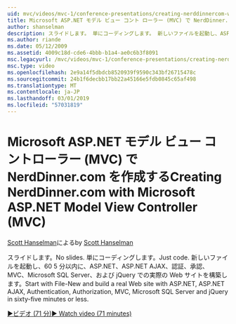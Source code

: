 ```yaml
---
uid: mvc/videos/mvc-1/conference-presentations/creating-nerddinnercom-with-microsoft-aspnet-model-view-controller-mvc
title: Microsoft ASP.NET モデル ビュー コント ローラー (MVC) で NerdDinner.com を作成する |Microsoft Docs
author: shanselman
description: スライドします。 単にコーディングします。 新しいファイルを起動し、ASP.NET、ASP.NET AJAX、認証、承認、MVC、Microsoft SQL Server で実際の Web サイトを構築し、.
ms.author: riande
ms.date: 05/12/2009
ms.assetid: 4009c18d-cde6-4bbb-b1a4-ae0c6b3f8091
msc.legacyurl: /mvc/videos/mvc-1/conference-presentations/creating-nerddinnercom-with-microsoft-aspnet-model-view-controller-mvc
msc.type: video
ms.openlocfilehash: 2e9a14f5dbdcb8520939f9590c343bf26715478c
ms.sourcegitcommit: 24b1f6decbb17bb22a45166e5fdb0845c65af498
ms.translationtype: MT
ms.contentlocale: ja-JP
ms.lasthandoff: 03/01/2019
ms.locfileid: "57031819"
---
```

<a name="creating-nerddinnercom-with-microsoft-aspnet-model-view-controller-mvc"></a><span data-ttu-id="09578-105">Microsoft ASP.NET モデル ビュー コントローラー (MVC) で NerdDinner.com を作成する</span><span class="sxs-lookup"><span data-stu-id="09578-105">Creating NerdDinner.com with Microsoft ASP.NET Model View Controller (MVC)</span></span>
====================
<span data-ttu-id="09578-106">[Scott Hanselman](https://github.com/shanselman)による</span><span class="sxs-lookup"><span data-stu-id="09578-106">by [Scott Hanselman](https://github.com/shanselman)</span></span>

<span data-ttu-id="09578-107">スライドします。</span><span class="sxs-lookup"><span data-stu-id="09578-107">No slides.</span></span> <span data-ttu-id="09578-108">単にコーディングします。</span><span class="sxs-lookup"><span data-stu-id="09578-108">Just code.</span></span> <span data-ttu-id="09578-109">新しいファイルを起動し、60 5 分以内に、ASP.NET、ASP.NET AJAX、認証、承認、MVC、Microsoft SQL Server、および jQuery での実際の Web サイトを構築します。</span><span class="sxs-lookup"><span data-stu-id="09578-109">Start with File-New and build a real Web site with ASP.NET, ASP.NET AJAX, Authentication, Authorization, MVC, Microsoft SQL Server and jQuery in sixty-five minutes or less.</span></span>

[<span data-ttu-id="09578-110">&#9654;ビデオ (71 分)</span><span class="sxs-lookup"><span data-stu-id="09578-110">&#9654; Watch video (71 minutes)</span></span>](https://channel9.msdn.com/Blogs/ASP-NET-Site-Videos/creating-nerddinnercom-with-microsoft-aspnet-model-view-controller-mvc)
